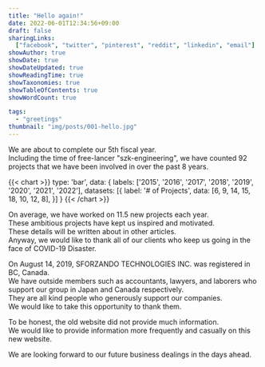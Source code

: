 ```yaml
---
title: "Hello again!"
date: 2022-06-01T12:34:56+09:00
draft: false
sharingLinks:
  ["facebook", "twitter", "pinterest", "reddit", "linkedin", "email"]
showAuthor: true
showDate: true
showDateUpdated: true
showReadingTime: true
showTaxonomies: true
showTableOfContents: true
showWordCount: true

tags:
  - "greetings"
thumbnail: "img/posts/001-hello.jpg"
---
```


We are about to complete our 5th fiscal year.  
Including the time of free-lancer "szk-engineering", we have counted 92 projects that we have been involved in over the past 8 years.

{{< chart >}}
type: 'bar',
data: {
labels: ['2015', '2016', '2017', '2018', '2019', '2020', '2021', '2022'],
datasets: [{
label: '# of Projects',
data: [6, 9, 14, 15, 18, 10, 12, 8],
}]
}
{{< /chart >}}

On average, we have worked on 11.5 new projects each year.  
These ambitious projects have kept us inspired and motivated.  
These details will be written about in other articles.  
Anyway, we would like to thank all of our clients who keep us going in the face of COVID-19 Disaster.

On August 14, 2019, SFORZANDO TECHNOLOGIES INC. was registered in BC, Canada.  
We have outside members such as accountants, lawyers, and laborers who support our group in Japan and Canada respectively.  
They are all kind people who generously support our companies.  
We would like to take this opportunity to thank them.

To be honest, the old website did not provide much information.  
We would like to provide information more frequently and casually on this new website.

We are looking forward to our future business dealings in the days ahead.
